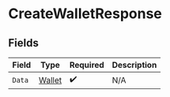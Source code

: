 # CreateWalletResponse


## Fields

| Field                                   | Type                                    | Required                                | Description                             |
| --------------------------------------- | --------------------------------------- | --------------------------------------- | --------------------------------------- |
| `Data`                                  | [Wallet](../../models/shared/wallet.md) | :heavy_check_mark:                      | N/A                                     |